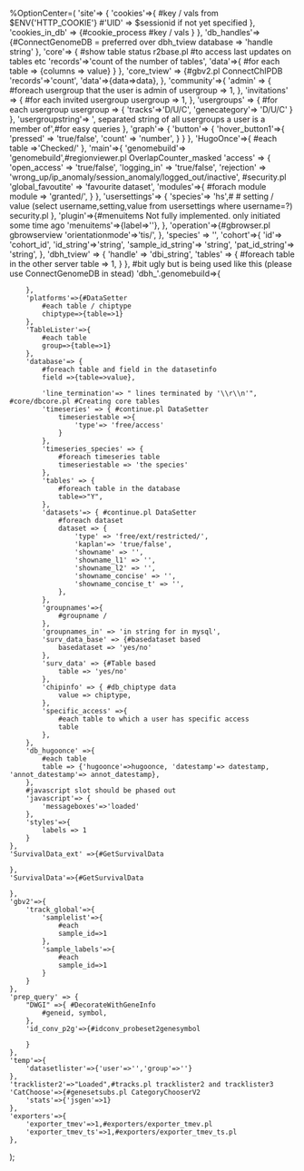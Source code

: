 %OptionCenter=(
	'site'=> {
		'cookies'=>{
			#key / vals from $ENV{'HTTP_COOKIE'}
			#'UID' => $sessionid if not yet specified 
		},
		'cookies_in_db' => {#cookie_process
			#key / vals
		}
	},
	'db_handles'=>{#ConnectGenomeDB = preferred over dbh_tview
		database => 'handle string'
	},
	'core'=> {
		#show table status r2base.pl
		#to access last updates on tables etc
		'records'=>'count of the number of tables',
		'data'=>{
			#for each table => {columns => value}
		}
	},
	'core_tview' => {#gbv2.pl ConnectChIPDB
		'records'=>'count',
		'data'=>{data=>data},
	},
	'community'=>{
		'admin' => {
			#foreach usergroup that the user is admin of
			usergroup => 1,
		},
		'invitations' => {
			#for each invited usergroup
			usergroup => 1,
		},
		'usergroups' => {
			#for each usergroup
			usergroup => {
				'tracks'=>'D/U/C',
				'genecategory'=> 'D/U/C'
			}
		},
		'usergroupstring'=> ', separated string of all usergroups a user is a member of',#for easy queries
	},
	'graph'=> {
		'button'=> {
			'hover_button1'=>{
				'pressed' => 'true/false',
				'count' => 'number',
			}
		}
	},
	'HugoOnce'=>{
		#each
		table =>'Checked/'
	},
	'main'=>{
		'genomebuild'=> 'genomebuild',#regionviewer.pl OverlapCounter_masked 
		'access' => {
			'open_access' => 'true/false',
			'logging_in'  => 'true/false',
			'rejection' => 'wrong_up/ip_anomaly/session_anomaly/logged_out/inactive', #security.pl
			'global_favoutite' => 'favourite dataset',
			'modules'=>{
				#forach module
				module => 'granted/',
			}
		},
		'usersettings'=> {
			'species'=> 'hs',#
			# setting / value (select username,setting,value from usersettings where username=?) security.pl 
		},
		'plugin'=>{#menuitems Not fully implemented. only initiated some time ago
			'menuitems'=>{label=>''},
		},
		'operation'=>{#gbrowser.pl gbrowserview
			'orientationmode'=>'tis/',
		},
		'species' => '',
		'cohort'=>{
			'id'=> 'cohort_id',
			'id_string'=>'string',
			'sample_id_string'=> 'string',
			'pat_id_string'=> 'string',
		},
		'dbh_tview' => {
			'handle' => 'dbi_string',
			'tables' => {
				#foreach table in the other server
				table => 1,
			}
		},
		#bit ugly but is being used like this (please use ConnectGenomeDB in stead)
		'dbh_'.genomebuild=>{
			
		},
		'platforms'=>{#DataSetter
			#each table / chiptype
			chiptype=>{table=>1}
		},
		'TableLister'=>{
			#each table
			group=>{table=>1}
		},
		'database'=> {
			#foreach table and field in the datasetinfo
			field =>{table=>value},
			
			'line_termination'=> " lines terminated by '\\r\\n'", #core/dbcore.pl #Creating core tables
			'timeseries' => { #continue.pl DataSetter
				timeseriestable =>{
					'type'=> 'free/access'
				}
			},
			'timeseries_species' => {
				#foreach timeseries table
				timeseriestable => 'the species'
			},
			'tables' => {
				#foreach table in the database
				table=>"Y",
			},
			'datasets'=> { #continue.pl DataSetter
				#foreach dataset
				dataset => {
					'type' => 'free/ext/restricted/',
					'kaplan'=> 'true/false',
					'showname' => '',
					'showname_l1' => '',
					'showname_l2' => '',					
					'showname_concise' => '',
					'showname_concise_t' => '',
				},
			},
			'groupnames'=>{
				#groupname / 
			},
			'groupnames_in' => 'in string for in mysql',
			'surv_data_base' => {#basedataset based
				basedataset => 'yes/no'
			},
			'surv_data' => {#Table based
				table => 'yes/no'
			},
			'chipinfo' => { #db_chiptype data
				value => chiptype,
			},
			'specific_access' =>{
				#each table to which a user has specific access
				table
			},
		},
		'db_hugoonce' =>{
			#each table
			table => {'hugoonce'=>hugoonce, 'datestamp'=> datestamp, 'annot_datestamp'=> annot_datestamp},
		},
		#javascript slot should be phased out
		'javascript'=> {
			'messageboxes'=>'loaded'
		},
		'styles'=>{
			labels => 1
		}
	},
	'SurvivalData_ext' =>{#GetSurvivalData
	
	},
	'SurvivalData'=>{#GetSurvivalData
	
	},
	'gbv2'=>{
		'track_global'=>{
			'samplelist'=>{
				#each
				sample_id=>1
			},
			'sample_labels'=>{
				#each
				sample_id=>1			
			}
		}
	},
	'prep_query' => {
		"DWGI" =>{ #DecorateWithGeneInfo
			#geneid, symbol,
		},
		'id_conv_p2g'=>{#idconv_probeset2genesymbol
			
		}
	},
	'temp'=>{
		'datasetlister'=>{'user'=>'','group'=>''}
	},
	'tracklister2'=>"Loaded",#tracks.pl tracklister2 and tracklister3
	'CatChoose'=>{#genesetsubs.pl CategoryChooserV2
		'stats'=>{'jsgen'=>1}
	},
	'exporters'=>{
		'exporter_tmev'=>1,#exporters/exporter_tmev.pl
		'exporter_tmev_ts'=>1,#exporters/exporter_tmev_ts.pl
	},
);





